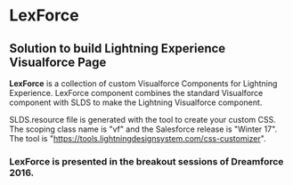 # LexForce
## Solution to build Lightning Experience Visualforce Page

__LexForce__ is a collection of custom Visualforce Components for Lightning Experience. LexForce component combines the standard Visualforce component with SLDS to make the Lightning Visualforce component.

SLDS.resource file is generated with the tool to create your custom CSS. The scoping class name is "vf" and the Salesforce release is "Winter 17".
The tool is "https://tools.lightningdesignsystem.com/css-customizer".

### __LexForce__ is presented in the breakout sessions of Dreamforce 2016.


